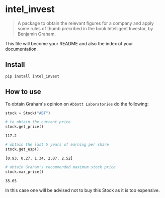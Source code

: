 # intel_invest
> A package to obtain the relevant figures for a company and apply some rules of thumb precribed in the book Intelligent Investor, by Benjamin Graham.


This file will become your README and also the index of your documentation.

## Install

`pip install intel_invest`

## How to use

To obtain Graham's opinion on `Abbott Laboratories` do the following:

```python
stock = Stock("ABT")
```

```python
# to obtain the current price
stock.get_price()
```




    117.2



```python
# obtain the last 5 years of earning per share
stock.get_esp()
```




    [0.93, 0.27, 1.34, 2.07, 2.52]



```python
# obtain Graham's recommended maximum stock price
stock.max_price()
```




    35.65



In this case one will be advised not to buy this Stock as it is too expensive. 
